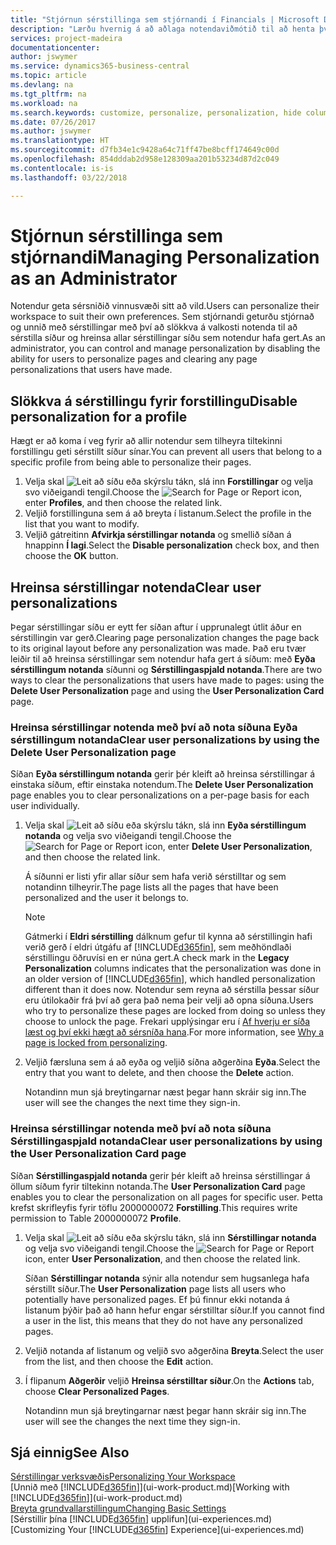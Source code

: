 ```yaml
---
title: "Stjórnun sérstillinga sem stjórnandi í Financials | Microsoft Docs"
description: "Lærðu hvernig á að aðlaga notendaviðmótið til að henta því hvernig þú vinnur."
services: project-madeira
documentationcenter: 
author: jswymer
ms.service: dynamics365-business-central
ms.topic: article
ms.devlang: na
ms.tgt_pltfrm: na
ms.workload: na
ms.search.keywords: customize, personalize, personalization, hide columns, remove fields, move fields
ms.date: 07/26/2017
ms.author: jswymer
ms.translationtype: HT
ms.sourcegitcommit: d7fb34e1c9428a64c71ff47be8bcff174649c00d
ms.openlocfilehash: 854dddab2d958e128309aa201b53234d87d2c049
ms.contentlocale: is-is
ms.lasthandoff: 03/22/2018

---
```

# <a name="managing-personalization-as-an-administrator"></a><span data-ttu-id="addbb-103">Stjórnun sérstillinga sem stjórnandi</span><span class="sxs-lookup"><span data-stu-id="addbb-103">Managing Personalization as an Administrator</span></span>
<!--NAV in the Web client-->
<span data-ttu-id="addbb-104">Notendur geta sérsniðið vinnusvæði sitt að vild.</span><span class="sxs-lookup"><span data-stu-id="addbb-104">Users can personalize their workspace to suit their own preferences.</span></span> <span data-ttu-id="addbb-105">Sem stjórnandi geturðu stjórnað og unnið með sérstillingar með því að slökkva á valkosti notenda til að sérstilla síður og hreinsa allar sérstillingar síðu sem notendur hafa gert.</span><span class="sxs-lookup"><span data-stu-id="addbb-105">As an administrator, you can control and manage personalization by disabling the ability for users to personalize pages and clearing any page personalizations that users have made.</span></span>

## <a name="disable-personalization-for-a-profile"></a><span data-ttu-id="addbb-106">Slökkva á sérstillingu fyrir forstillingu</span><span class="sxs-lookup"><span data-stu-id="addbb-106">Disable personalization for a profile</span></span>
<span data-ttu-id="addbb-107">Hægt er að koma í veg fyrir að allir notendur sem tilheyra tiltekinni forstillingu geti sérstillt síður sínar.</span><span class="sxs-lookup"><span data-stu-id="addbb-107">You can prevent all users that belong to a specific profile from being able to personalize their pages.</span></span>
1.  <span data-ttu-id="addbb-108">Velja skal ![Leit að síðu eða skýrslu](media/ui-search/search_small.png "Leit að síðu eða skýrslu táknið") tákn, slá inn **Forstillingar** og velja svo viðeigandi tengil.</span><span class="sxs-lookup"><span data-stu-id="addbb-108">Choose the ![Search for Page or Report](media/ui-search/search_small.png "Search for Page or Report icon") icon, enter **Profiles**, and then choose the related link.</span></span>
2.  <span data-ttu-id="addbb-109">Veljið forstillinguna sem á að breyta í listanum.</span><span class="sxs-lookup"><span data-stu-id="addbb-109">Select the profile in the list that you want to modify.</span></span>
3. <span data-ttu-id="addbb-110">Veljið gátreitinn **Afvirkja sérstillingar notanda** og smellið síðan á hnappinn **Í lagi**.</span><span class="sxs-lookup"><span data-stu-id="addbb-110">Select the **Disable personalization** check box, and then choose the **OK** button.</span></span>

## <a name="clear-user-personalizations"></a><span data-ttu-id="addbb-111">Hreinsa sérstillingar notenda</span><span class="sxs-lookup"><span data-stu-id="addbb-111">Clear user personalizations</span></span>

<span data-ttu-id="addbb-112">Þegar sérstillingar síðu er eytt fer síðan aftur í upprunalegt útlit áður en sérstillingin var gerð.</span><span class="sxs-lookup"><span data-stu-id="addbb-112">Clearing page personalization changes the page back to its original layout before any personalization was made.</span></span> <span data-ttu-id="addbb-113">Það eru tvær leiðir til að hreinsa sérstillingar sem notendur hafa gert á síðum: með **Eyða sérstillingum notanda** síðunni og **Sérstillingaspjald notanda**.</span><span class="sxs-lookup"><span data-stu-id="addbb-113">There are two ways to clear the personalizations that users have made to pages: using the **Delete User Personalization** page and using the **User Personalization Card** page.</span></span>

### <a name="clear-user-personalizations-by-using-the-delete-user-personalization-page"></a><span data-ttu-id="addbb-114">Hreinsa sérstillingar notenda með því að nota síðuna Eyða sérstillingum notanda</span><span class="sxs-lookup"><span data-stu-id="addbb-114">Clear user personalizations by using the Delete User Personalization page</span></span>

<span data-ttu-id="addbb-115">Síðan **Eyða sérstillingum notanda** gerir þér kleift að hreinsa sérstillingar á einstaka síðum, eftir einstaka notendum.</span><span class="sxs-lookup"><span data-stu-id="addbb-115">The **Delete User Personalization** page enables you to clear personalizations on a per-page basis for each user individually.</span></span>

1.  <span data-ttu-id="addbb-116">Velja skal ![Leit að síðu eða skýrslu](media/ui-search/search_small.png "Leit að síðu eða skýrslu táknið") tákn, slá inn **Eyða sérstillingum notanda** og velja svo viðeigandi tengil.</span><span class="sxs-lookup"><span data-stu-id="addbb-116">Choose the ![Search for Page or Report](media/ui-search/search_small.png "Search for Page or Report icon") icon, enter **Delete User Personalization**, and then choose the related link.</span></span>

    <span data-ttu-id="addbb-117">Á síðunni er listi yfir allar síður sem hafa verið sérstilltar og sem notandinn tilheyrir.</span><span class="sxs-lookup"><span data-stu-id="addbb-117">The page lists all the pages that have been personalized and the user it belongs to.</span></span>

    >[!NOTE]
    > <span data-ttu-id="addbb-118">Gátmerki í **Eldri sérstilling** dálknum gefur til kynna að sérstillingin hafi verið gerð í eldri útgáfu af [!INCLUDE[d365fin](includes/d365fin_md.md)], sem meðhöndlaði sérstillingu öðruvísi en er núna gert.</span><span class="sxs-lookup"><span data-stu-id="addbb-118">A check mark in the **Legacy Personalization** columns indicates that the personalization was done in an older version of [!INCLUDE[d365fin](includes/d365fin_md.md)], which handled personalization different than it does now.</span></span> <span data-ttu-id="addbb-119">Notendur sem reyna að sérstilla þessar síður eru útilokaðir frá því að gera það nema þeir velji að opna síðuna.</span><span class="sxs-lookup"><span data-stu-id="addbb-119">Users who try to personalize these pages are locked from doing so unless they choose to unlock the page.</span></span> <span data-ttu-id="addbb-120">Frekari upplýsingar eru í [Af hverju er síða læst og því ekki hægt að sérsníða hana](ui-personalization-locked.md).</span><span class="sxs-lookup"><span data-stu-id="addbb-120">For more information, see [Why a page is locked from personalizing](ui-personalization-locked.md).</span></span>

2. <span data-ttu-id="addbb-121">Veljið færsluna sem á að eyða og veljið síðna aðgerðina **Eyða**.</span><span class="sxs-lookup"><span data-stu-id="addbb-121">Select the entry that you want to delete, and then choose the **Delete** action.</span></span>

    <span data-ttu-id="addbb-122">Notandinn mun sjá breytingarnar næst þegar hann skráir sig inn.</span><span class="sxs-lookup"><span data-stu-id="addbb-122">The user will see the changes the next time they sign-in.</span></span>

### <a name="clear-user-personalizations-by-using-the-user-personalization-card-page"></a><span data-ttu-id="addbb-123">Hreinsa sérstillingar notenda með því að nota síðuna Sérstillingaspjald notanda</span><span class="sxs-lookup"><span data-stu-id="addbb-123">Clear user personalizations by using the User Personalization Card page</span></span>

<span data-ttu-id="addbb-124">Síðan **Sérstillingaspjald notanda** gerir þér kleift að hreinsa sérstillingar á öllum síðum fyrir tiltekinn notanda.</span><span class="sxs-lookup"><span data-stu-id="addbb-124">The **User Personalization Card** page enables you to clear the personalization on all pages for specific user.</span></span> <span data-ttu-id="addbb-125">Þetta krefst skrifleyfis fyrir töflu 2000000072 **Forstilling**.</span><span class="sxs-lookup"><span data-stu-id="addbb-125">This requires write permission to Table 2000000072 **Profile**.</span></span>

1.  <span data-ttu-id="addbb-126">Velja skal ![Leit að síðu eða skýrslu](media/ui-search/search_small.png "Leit að síðu eða skýrslu táknið") tákn, slá inn **Sérstillingar notanda** og velja svo viðeigandi tengil.</span><span class="sxs-lookup"><span data-stu-id="addbb-126">Choose the ![Search for Page or Report](media/ui-search/search_small.png "Search for Page or Report icon") icon, enter **User Personalization**, and then choose the related link.</span></span>

    <span data-ttu-id="addbb-127">Síðan **Sérstillingar notanda** sýnir alla notendur sem hugsanlega hafa sérstillt síður.</span><span class="sxs-lookup"><span data-stu-id="addbb-127">The **User Personalization** page lists all users who potentially have personalized pages.</span></span> <span data-ttu-id="addbb-128">Ef þú finnur ekki notanda á listanum þýðir það að hann hefur engar sérstilltar síður.</span><span class="sxs-lookup"><span data-stu-id="addbb-128">If you cannot find a user in the list, this means that they do not have any personalized pages.</span></span>

2. <span data-ttu-id="addbb-129">Veljið notanda af listanum og veljið svo aðgerðina **Breyta**.</span><span class="sxs-lookup"><span data-stu-id="addbb-129">Select the user from the list, and then choose the **Edit** action.</span></span>

3.  <span data-ttu-id="addbb-130">Í flipanum **Aðgerðir** veljið **Hreinsa sérstilltar síður**.</span><span class="sxs-lookup"><span data-stu-id="addbb-130">On the **Actions** tab, choose **Clear Personalized Pages**.</span></span>

    <span data-ttu-id="addbb-131">Notandinn mun sjá breytingarnar næst þegar hann skráir sig inn.</span><span class="sxs-lookup"><span data-stu-id="addbb-131">The user will see the changes the next time they sign-in.</span></span>

## <a name="see-also"></a><span data-ttu-id="addbb-132">Sjá einnig</span><span class="sxs-lookup"><span data-stu-id="addbb-132">See Also</span></span>
[<span data-ttu-id="addbb-133">Sérstillingar verksvæðis</span><span class="sxs-lookup"><span data-stu-id="addbb-133">Personalizing Your Workspace</span></span>](ui-personalization-user.md)  
<span data-ttu-id="addbb-134">[Unnið með [!INCLUDE[d365fin](includes/d365fin_md.md)]](ui-work-product.md)</span><span class="sxs-lookup"><span data-stu-id="addbb-134">[Working with [!INCLUDE[d365fin](includes/d365fin_md.md)]](ui-work-product.md)</span></span>  
[<span data-ttu-id="addbb-135">Breyta grundvallarstillingum</span><span class="sxs-lookup"><span data-stu-id="addbb-135">Changing Basic Settings</span></span>](ui-change-basic-settings.md)  
<span data-ttu-id="addbb-136">[Sérstillir þína [!INCLUDE[d365fin](includes/d365fin_md.md)] upplifun](ui-experiences.md)</span><span class="sxs-lookup"><span data-stu-id="addbb-136">[Customizing Your [!INCLUDE[d365fin](includes/d365fin_md.md)] Experience](ui-experiences.md)</span></span>  

